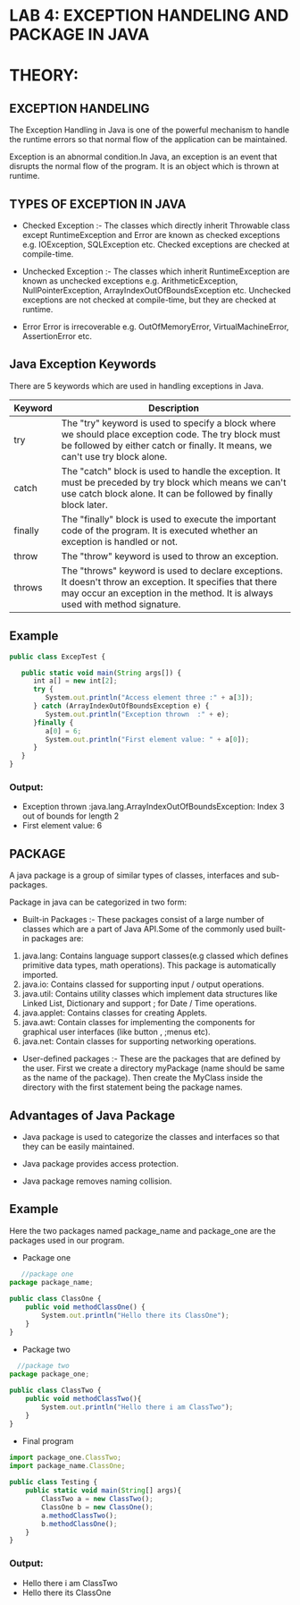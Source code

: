 # LAB 4: EXCEPTION HANDELING AND PACKAGE IN JAVA

# THEORY:

## EXCEPTION HANDELING

The Exception Handling in Java is one of the powerful mechanism to handle the runtime errors so that normal flow of the application can be maintained.

Exception is an abnormal condition.In Java, an exception is an event that disrupts the normal flow of the program. It is an object which is thrown at runtime.

## TYPES OF EXCEPTION IN JAVA

* Checked Exception :-
The classes which directly inherit Throwable class except RuntimeException and Error are known as checked exceptions e.g. IOException, SQLException etc. Checked exceptions are checked at compile-time.

* Unchecked Exception :-
The classes which inherit RuntimeException are known as unchecked exceptions e.g. ArithmeticException, NullPointerException, ArrayIndexOutOfBoundsException etc. Unchecked exceptions are not checked at compile-time, but they are checked at runtime.

* Error
Error is irrecoverable e.g. OutOfMemoryError, VirtualMachineError, AssertionError etc.

## Java Exception Keywords
There are 5 keywords which are used in handling exceptions in Java.

Keyword | Description
------------ | ------------
try | The "try" keyword is used to specify a block where we should place exception code. The try block must be followed by either catch or finally. It means, we can't use try block alone. 
catch | The "catch" block is used to handle the exception. It must be preceded by try block which means we can't use catch block alone. It can be followed by finally block later.
finally | The "finally" block is used to execute the important code of the program. It is executed whether an exception is handled or not.
throw | The "throw" keyword is used to throw an exception.
throws | The "throws" keyword is used to declare exceptions. It doesn't throw an exception. It specifies that there may occur an exception in the method. It is always used with method signature.

## Example
```javascript
public class ExcepTest {

   public static void main(String args[]) {
      int a[] = new int[2];
      try {
         System.out.println("Access element three :" + a[3]);
      } catch (ArrayIndexOutOfBoundsException e) {
         System.out.println("Exception thrown  :" + e);
      }finally {
         a[0] = 6;
         System.out.println("First element value: " + a[0]);
      }
   }
}
```
### Output:
* Exception thrown  :java.lang.ArrayIndexOutOfBoundsException: Index 3 out of bounds for length 2
* First element value: 6

## PACKAGE

A java package is a group of similar types of classes, interfaces and sub-packages.

Package in java can be categorized in two form:

* Built-in Packages :-
These packages consist of a large number of classes which are a part of Java API.Some of the commonly used built-in packages are:
1) java.lang: Contains language support classes(e.g classed which defines primitive data types, math operations). This package is automatically imported.
2)  java.io: Contains classed for supporting input / output operations.
3)  java.util: Contains utility classes which implement data structures like Linked List, Dictionary and support ; for Date / Time operations.
4)  java.applet: Contains classes for creating Applets.
5)  java.awt: Contain classes for implementing the components for graphical user interfaces (like button , ;menus etc).
6)  java.net: Contain classes for supporting networking operations.

* User-defined packages :-
These are the packages that are defined by the user. First we create a directory myPackage (name should be same as the name of the package). Then create the MyClass inside the directory with the first statement being the package names.

## Advantages of Java Package
* Java package is used to categorize the classes and interfaces so that they can be easily maintained.

* Java package provides access protection.

* Java package removes naming collision.

## Example
Here the two packages named package_name and package_one are the packages used in our program.
* Package one
```javascript
   //package one
package package_name; 
  
public class ClassOne { 
    public void methodClassOne() { 
        System.out.println("Hello there its ClassOne"); 
    } 
} 
```
* Package two
```javascript
  //package two
package package_one; 
  
public class ClassTwo { 
    public void methodClassTwo(){ 
        System.out.println("Hello there i am ClassTwo"); 
    }     
} 
```
* Final program
```javascript
import package_one.ClassTwo; 
import package_name.ClassOne; 
  
public class Testing { 
    public static void main(String[] args){ 
        ClassTwo a = new ClassTwo(); 
        ClassOne b = new ClassOne(); 
        a.methodClassTwo(); 
        b.methodClassOne(); 
    } 
} 
```

### Output:
* Hello there i am ClassTwo
* Hello there its ClassOne